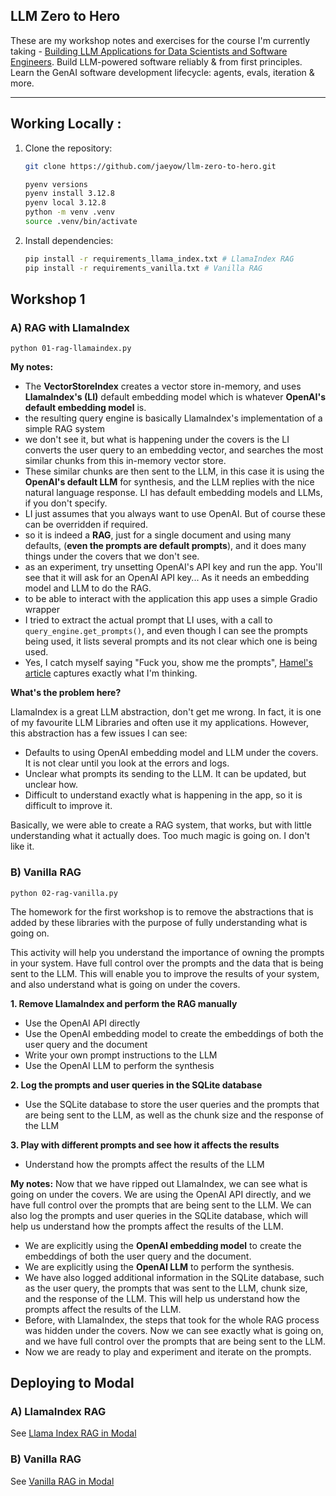 ## LLM Zero to Hero  

These are my workshop notes and exercises for the course I'm currently taking - [Building LLM Applications for Data Scientists and Software Engineers](https://maven.com/hugo-stefan/building-llm-apps-ds-and-swe-from-first-principles). Build LLM-powered software reliably & from first principles. Learn the GenAI software development lifecycle: agents, evals, iteration & more.

---

## **Working Locally :**  
1. Clone the repository:  
    ```bash
    git clone https://github.com/jaeyow/llm-zero-to-hero.git
    ```  

    ```bash
    pyenv versions
    pyenv install 3.12.8
    pyenv local 3.12.8
    python -m venv .venv
    source .venv/bin/activate
    ```
2. Install dependencies:  
    ```bash
    pip install -r requirements_llama_index.txt # LlamaIndex RAG
    pip install -r requirements_vanilla.txt # Vanilla RAG
    ```  

## **Workshop 1**

### **A) RAG with LlamaIndex**
```
python 01-rag-llamaindex.py
```
**My notes:**

- The **VectorStoreIndex** creates a vector store in-memory, and uses **LlamaIndex's (LI)** default embedding model which is whatever **OpenAI's default embedding model** is.
- the resulting query engine is basically LlamaIndex's implementation of a simple RAG system
- we don't see it, but what is happening under the covers is the LI converts the user query to an embedding vector, and searches the most similar chunks from this in-memory vector store.
- These similar chunks are then sent to the LLM, in this case it is using the **OpenAI's default LLM** for synthesis, and the LLM replies with the nice natural language response. LI has default embedding models and LLMs, if you don't specify.
- LI just assumes that you always want to use OpenAI. But of course these can be overridden if required.
- so it is indeed a **RAG**, just for a single document and using many defaults, (**even the prompts are default prompts**), and it does many things under the covers that we don't see.
- as an experiment, try unsetting OpenAI's API key and run the app. You'll see that it will ask for an OpenAI API key... As it needs an embedding model and LLM to do the RAG.
- to be able to interact with the application this app uses a simple Gradio wrapper
- I tried to extract the actual prompt that LI uses, with a call to `query_engine.get_prompts()`, and even though I can see the prompts being used, it lists several prompts and its not clear which one is being used.
- Yes, I catch myself saying "Fuck you, show me the prompts", [Hamel's article](https://hamel.dev/blog/posts/prompt/) captures exactly what I'm thinking. 

**What's the problem here?**

LlamaIndex is a great LLM abstraction, don't get me wrong. In fact, it is one of my favourite LLM Libraries and often use it my applications. However, this abstraction has a few issues I can see:
- Defaults to using OpenAI embedding model and LLM under the covers. It is not clear until you look at the errors and logs. 
- Unclear what prompts its sending to the LLM. It can be updated, but unclear how.
- Difficult to understand exactly what is happening in the app, so it is difficult to improve it.

Basically, we were able to create a RAG system, that works, but with little understanding what it actually does. Too much magic is going on. I don't like it. 

### **B) Vanilla RAG** 
```
python 02-rag-vanilla.py
```
The homework for the first workshop is to remove the abstractions that is added by these libraries with the purpose of fully understanding what is going on.

This activity will help you understand the importance of owning the prompts in your system. Have full control over the prompts and the data that is being sent to the LLM. This will enable you to improve the results of your system, and also understand what is going on under the covers.

**1. Remove LlamaIndex and perform the RAG manually**
- Use the OpenAI API directly
- Use the OpenAI embedding model to create the embeddings of both the user query and the document
- Write your own prompt instructions to the LLM
- Use the OpenAI LLM to perform the synthesis

**2. Log the prompts and user queries in the SQLite database**
- Use the SQLite database to store the user queries and the prompts that are being sent to the LLM, as well as the chunk size and the response of the LLM

**3. Play with different prompts and see how it affects the results**
- Understand how the prompts affect the results of the LLM

**My notes:**
Now that we have ripped out LlamaIndex, we can see what is going on under the covers. We are using the OpenAI API directly, and we have full control over the prompts that are being sent to the LLM. We can also log the prompts and user queries in the SQLite database, which will help us understand how the prompts affect the results of the LLM.
- We are explicitly using the **OpenAI embedding model** to create the embeddings of both the user query and the document.
- We are explicitly using the **OpenAI LLM** to perform the synthesis.
- We have also logged additional information in the SQLite database, such as the user query, the prompts that was sent to the LLM, chunk size, and the response of the LLM. This will help us understand how the prompts affect the results of the LLM. 
- Before, with LlamaIndex, the steps that took for the whole RAG process was hidden under the covers. Now we can see exactly what is going on, and we have full control over the prompts that are being sent to the LLM. 
- Now we are ready to play and experiment and iterate on the prompts.

## Deploying to Modal

### **A) LlamaIndex RAG**
See [Llama Index RAG in Modal](./workshop-1/modal/modal_rag_llamaindex/README.md)

### **B) Vanilla RAG**
See [Vanilla RAG in Modal](./workshop-1/modal/modal_rag_vanilla/README.md)
